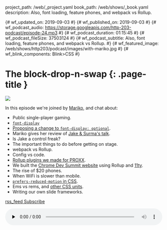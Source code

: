project_path: /web/_project.yaml
book_path: /web/shows/_book.yaml
description: Also, font loading, feature phones, and webpack vs Rollup.

{# wf_updated_on: 2019-09-03 #}
{# wf_published_on: 2019-09-03 #}
{# wf_podcast_audio: https://storage.googleapis.com/http-203-podcast/episode-24.mp3 #}
{# wf_podcast_duration: 01:15:45 #}
{# wf_podcast_fileSize: 37503124 #}
{# wf_podcast_subtitle: Also, font loading, feature phones, and webpack vs Rollup. #}
{# wf_featured_image: /web/shows/http203/podcast/images/with-mariko.jpg #}
{# wf_blink_components: Blink>CSS #}

# The block-drop-n-swap {: .page-title }

<img src="/web/shows/http203/podcast/images/with-mariko.jpg" class="attempt-right">

In this episode we're joined by [Mariko](https://twitter.com/kosamari), and chat
about:

* Public single-player gaming.
* [`font-display`](https://drafts.csswg.org/css-fonts-4/#font-display-desc)
* [Proposing a change to `font-display:
  optional`](https://github.com/w3c/csswg-drafts/issues/4108).
* Mariko gives her review of [Jake & Surma's
  talk](https://www.youtube.com/watch?v=TsTt7Tja30Q).
* Is Jake a control freak?
* The important things to do before getting on stage.
* webpack vs Rollup.
* Config vs code.
* [Rollup plugins we made for
  PROXX](https://github.com/GoogleChromeLabs/proxx/tree/master/lib).
* We built the [Chrome Dev Summit
  website](https://developer.chrome.com/devsummit/) using Rollup and
  [11ty](https://www.11ty.io/).
* The rise of $20 phones.
* When WiFi is slower than mobile.
* [`prefers-reduced-motion` in
  CSS](https://developer.mozilla.org/en-US/docs/Web/CSS/@media/prefers-reduced-motion).
* Ems vs rems, and [other CSS
  units](https://developer.mozilla.org/en-US/docs/Learn/CSS/Building_blocks/Values_and_units).
* Writing our own slide frameworks.

<a href="http://feeds.feedburner.com/Http203Podcast">
  <span class="material-icons">rss_feed</span>
  Subscribe
</a>

<audio style="width: 100%" src="https://storage.googleapis.com/http-203-podcast/episode-24.mp3"
controls preload="none"></audio>
